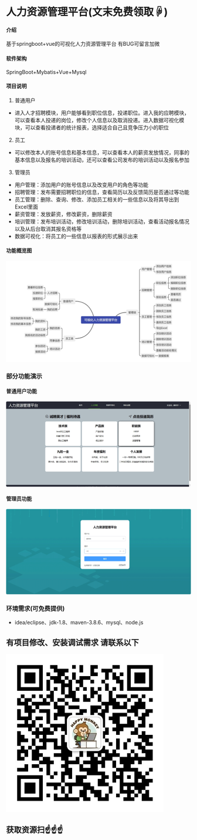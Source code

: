 # 人力资源管理平台(文末免费领取☟)

#### 介绍
基于springboot+vue的可视化人力资源管理平台
有BUG可留言加微

#### 软件架构
SpringBoot+Mybatis+Vue+Mysql


#### 项目说明

1.  普通用户
- 进入人才招聘模块，用户能够看到职位信息，投递职位。进入我的应聘模块，可以查看本人投递的岗位，修改个人信息以及取消投递。进入数据可视化模块，可以查看投递者的统计报表，选择适合自己且竞争压力小的职位
2.  员工
- 可以修改本人的账号信息和基本信息，可以查看本人的薪资发放情况，同事的基本信息以及报名的培训活动，还可以查看公司发布的培训活动以及报名参加
3.  管理员
- 用户管理：添加用户的账号信息以及改变用户的角色等功能
- 招聘管理：发布需要招聘职位的信息，查看简历以及反馈简历是否通过等功能
- 员工管理：删除、查询、修改、添加员工相关的一些信息以及将其导出到Excel里面
- 薪资管理：发放薪资，修改薪资，删除薪资
- 培训管理：发布培训活动，修改培训活动，删除培训活动，查看活动报名情况以及从后台取消其报名资格等
- 数据可视化：将员工的一些信息以报表的形式展示出来

#### 功能概览图
![输入图片说明](photo/%E5%8A%9F%E8%83%BD%E5%9B%BE.png)

### 部分功能演示

#### 普通用户功能
![输入图片说明](photo/%E6%99%AE%E9%80%9A%E7%94%A8%E6%88%B7%E5%8A%9F%E8%83%BD.gif)

#### 管理员功能
![输入图片说明](photo/%E7%AE%A1%E7%90%86%E5%91%98%E5%8A%9F%E8%83%BD-1.gif)

### 环境需求(可免费提供)
- idea/eclipse、jdk-1.8、maven-3.8.6、mysql、node.js


## 有项目修改、安装调试需求 请联系以下
![关注免费领](联系.png)

## 获取资源扫☝☝☝




